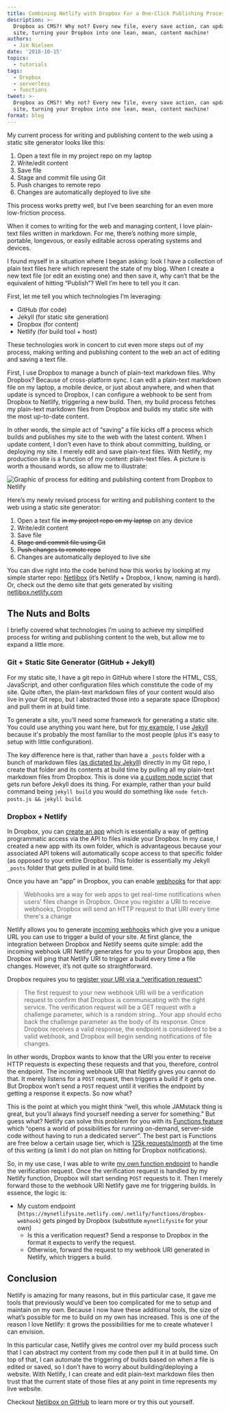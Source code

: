 ```yaml
---
title: Combining Netlify with Dropbox For a One-Click Publishing Process
description: >-
  Dropbox as CMS?! Why not? Every new file, every save action, can update your
  site, turning your Dropbox into one lean, mean, content machine!
authors:
  - Jim Nielsen
date: '2018-10-15'
topics:
  - tutorials
tags:
  - Dropbox
  - serverless
  - functions
tweet: >-
  Dropbox as CMS?! Why not? Every new file, every save action, can update your
  site, turning your Dropbox into one lean, mean, content machine!
format: blog
---
```


My current process for writing and publishing content to the web using a static site generator looks like this:

1. Open a text file in my project repo on my laptop
2. Write/edit content
3. Save file
4. Stage and commit file using Git
5. Push changes to remote repo
6. Changes are automatically deployed to live site

This process works pretty well, but I’ve been searching for an even more low-friction process.

When it comes to writing for the web and managing content, I love plain-text files written in markdown. For me, there’s nothing more simple, portable, longevous, or easily editable across operating systems and devices.

I found myself in a situation where I began asking: look I have a collection of plain text files here which represent the state of my blog. When I create a new text file (or edit an existing one) and then save it, why can’t that be the equivalent of hitting “Publish”? Well I’m here to tell you it can.

First, let me tell you which technologies I’m leveraging:

- GitHub (for code)
- Jekyll (for static site generation)
- Dropbox (for content)
- Netlify (for build tool + host)

These technologies work in concert to cut even more steps out of my process, making writing and publishing content to the web an act of editing and saving a text file.

First, I use Dropbox to manage a bunch of plain-text markdown files. Why Dropbox? Because of cross-platform sync. I can edit a plain-text markdown file on my laptop, a mobile device, or just about anywhere, and when that update is synced to Dropbox, I can configure a webhook to be sent from Dropbox to Netlify, triggering a new build. Then, my build process fetches my plain-text markdown files from Dropbox and builds my static site with the most up-to-date content.

In other words, the simple act of “saving” a file kicks off a process which builds and publishes my site to the web with the latest content. When I update content, I don’t even have to think about committing, building, or deploying my site. I merely edit and save plain-text files. With Netlify, my production site is a function of my content: plain-text files. A picture is worth a thousand words, so allow me to illustrate:

![Graphic of process for editing and publishing content from Dropbox to Netlify](https://i.imgur.com/SNXUKF5.png)

Here’s my newly revised process for writing and publishing content to the web using a static site generator:

1. Open a text file ~~in my project repo on my laptop~~ on any device
2. Write/edit content
3. Save file
4. ~~Stage and commit file using Git~~
5. ~~Push changes to remote repo~~
6. Changes are automatically deployed to live site

You can dive right into the code behind how this works by looking at my simple starter repo: [Netlibox](https://github.com/jimniels/netlibox) (it’s Netlify + Dropbox, I know, naming is hard). Or, check out the demo site that gets generated by visiting [netlibox.netlify.com](https://netlibox.netlify.com)

## The Nuts and Bolts

I briefly covered what technologies I’m using to achieve my simplified process for writing and publishing content to the web, but allow me to expand a little more.

### Git + Static Site Generator (GitHub + Jekyll)

For my static site, I have a git repo in GitHub where I store the HTML, CSS, JavaScript, and other configuration files which constitute the code of my site. Quite often, the plain-text markdown files of your content would also live in your Git repo, but I abstracted those into a separate space (Dropbox) and pull them in at build time.

To generate a site, you’ll need some framework for generating a static site. You could use anything you want here, but for [my example](https://github.com/jimniels/netlibox), I use [Jekyll](https://jekyllrb.com) because it's probably the most familiar to the most people (plus it's easy to setup with little configuration).

The key difference here is that, rather than have a `_posts` folder with a bunch of markdown files ([as dictated by Jekyll](https://jekyllrb.com/docs/posts/)) directly in my Git repo, I create that folder and its contents at build time by pulling all my plain-text markdown files from Dropbox. This is done via [a custom node script](https://github.com/jimniels/netlibox/blob/master/scripts/get-posts-from-dropbox.js) that gets run before Jekyll does its thing. For example, rather than your build command being `jekyll build` you would do something like `node fetch-posts.js && jekyll build`.

### Dropbox + Netlify

In Dropbox, you can [create an app](https://www.dropbox.com/developers/apps/create) which is essentially a way of getting programmatic access via the API to files inside your Dropbox. In my case, I created a new app with its own folder, which is advantageous because your associated API tokens will automatically scope access to that specific folder (as opposed to your entire Dropbox). This folder is essentially my Jekyll `_posts` folder that gets pulled in at build time.

Once you have an “app” in Dropbox, you can enable [webhooks](https://www.dropbox.com/developers/reference/webhooks) for that app:

> Webhooks are a way for web apps to get real-time notifications when users' files change in Dropbox.
> Once you register a URI to receive webhooks, Dropbox will send an HTTP request to that URI every time there's a change

Netlify allows you to generate [incoming webhooks](https://www.netlify.com/docs/webhooks/#incoming-webhooks) which give you a unique URL you can use to trigger a build of your site. At first glance, the integration between Dropbox and Netlify seems quite simple: add the incoming webhook URI Netlify generates for you to your Dropbox app, then Dropbox will ping that Netlify URI to trigger a build every time a file changes. However, it’s not quite so straightforward.

Dropbox requires you to [register your URI via a “verification request”](https://www.dropbox.com/developers/reference/webhooks#documentation):

> The first request to your new webhook URI will be a verification request to confirm that Dropbox is communicating with the right service.
> The verification request will be a GET request with a challenge parameter, which is a random string...Your app should echo back the challenge parameter as the body of its response. Once Dropbox receives a valid response, the endpoint is considered to be a valid webhook, and Dropbox will begin sending notifications of file changes.

In other words, Dropbox wants to know that the URI you enter to receive HTTP requests is expecting these requests and that you, therefore, control the endpoint. The incoming webhook URI that Netlify gives you cannot do that. It merely listens for a `POST` request, then triggers a build if it gets one. But Dropbox won’t send a `POST` request until it verifies the endpoint by getting a response it expects. So now what?

This is the point at which you might think “well, this whole JAMstack thing is great, but you’ll always find yourself needing a server for something.” But guess what? Netlify can solve this problem for you with its [Functions feature](https://www.netlify.com/docs/functions/) which “opens a world of possibilities for running on-demand, server-side code without having to run a dedicated server”. The best part is Functions are free below a certain usage tier, which is [125k requests/month](https://www.netlify.com/pricing/) at the time of this writing (a limit I do not plan on hitting for Dropbox notifications).

So, in my use case, I was able to write [my own function endpoint](https://github.com/jimniels/netlibox/blob/master/src/_netlify-functions/dropbox-webhook.js) to handle the verification request. Once the verification request is handled by my Netlify function, Dropbox will start sending `POST` requests to it. Then I merely forward those to the webhook URI Netlify gave me for triggering builds. In essence, the logic is:

* My custom endpoint (`https://mynetlifysite.netlify.com/.netlify/functions/dropbox-webhook`) gets pinged by Dropbox (substitute `mynetlifysite` for your own)
	* Is this a verification request? Send a response to Dropbox in the format it expects to verify the request.
	* Otherwise, forward the request to my webhook URI generated in Netlify, which triggers a build.

## Conclusion

Netlify is amazing for many reasons, but in this particular case, it gave me tools that previously would’ve been too complicated for me to setup and maintain on my own. Because I now have these additional tools, the size of what’s possible for me to build on my own has increased. This is one of the reason I love Netlify: it grows the possibilities for me to create whatever I can envision.

In this particular case, Netlify gives me control over my build process such that I can abstract my content from my code then pull it in at build time. On top of that, I can automate the triggering of builds based on when a file is edited or saved, so I don’t have to worry about building/deploying a website. With Netlify, I can create and edit plain-text markdown files then trust that the current state of those files at any point in time represents my live website.

Checkout [Netlibox on GitHub](https://github.com/jimniels/netlibox) to learn more or try this out yourself.
